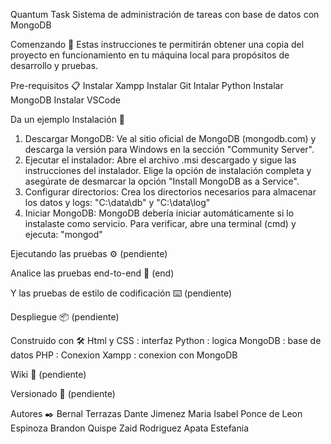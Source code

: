 Quantum Task
Sistema de administración de tareas con base de datos con MongoDB

Comenzando 🚀
Estas instrucciones te permitirán obtener una copia del proyecto en funcionamiento en tu máquina local para propósitos de desarrollo y pruebas.

Pre-requisitos 📋
Instalar Xampp
Instalar Git
Intalar Python
Instalar MongoDB
Instalar VSCode

Da un ejemplo
Instalación 🔧
1. Descargar MongoDB:
    Ve al sitio oficial de MongoDB (mongodb.com) y descarga la versión para Windows en la sección "Community Server".
2. Ejecutar el instalador:
    Abre el archivo .msi descargado y sigue las instrucciones del instalador.
    Elige la opción de instalación completa y asegúrate de desmarcar la opción "Install MongoDB as a Service".
3. Configurar directorios:
    Crea los directorios necesarios para almacenar los datos y logs: "C:\data\db" y "C:\data\log"
4. Iniciar MongoDB:
    MongoDB debería iniciar automáticamente si lo instalaste como servicio. Para verificar, abre una terminal (cmd) y ejecuta: "mongod"

Ejecutando las pruebas ⚙️
(pendiente)

Analice las pruebas end-to-end 🔩
(end)

Y las pruebas de estilo de codificación ⌨️
(pendiente)

Despliegue 📦
(pendiente)

Construido con 🛠️
Html y CSS : interfaz
Python : logica
MongoDB : base de datos
PHP : Conexion
Xampp : conexion con MongoDB

Wiki 📖
(pendiente)

Versionado 📌
(pendiente)

Autores ✒️
Bernal Terrazas Dante
Jimenez Maria Isabel
Ponce de Leon Espinoza Brandon
Quispe Zaid
Rodriguez Apata Estefania
